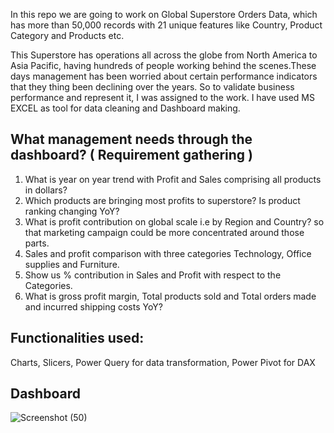 In this repo we are going to work on Global Superstore Orders Data, which has more than 50,000 records with 21 unique features like Country, Product Category and Products etc.

This Superstore has operations all across the globe from North America to Asia Pacific, having hundreds of people working behind the scenes.These days management has been worried about certain performance indicators that they thing been declining over the years. So to validate business performance and represent it, I was assigned to the work.  I have used MS EXCEL as tool for data cleaning and Dashboard making.

## What management needs through the dashboard? ( Requirement gathering )
1.	What is year on year trend with Profit and Sales comprising all products in dollars?
2.	Which products are bringing most profits to superstore? Is product ranking changing YoY?
3.	What is profit contribution on global scale i.e by Region and Country? so that marketing campaign could be more concentrated around those parts.
4.	Sales and profit comparison with three categories Technology, Office supplies and Furniture.
5.	Show us % contribution in Sales and Profit with respect to the Categories.
6.	What is gross profit margin, Total products sold and Total orders made and incurred shipping costs YoY?

## Functionalities used:
Charts, Slicers, Power Query for data transformation, Power Pivot for DAX 

## Dashboard

![Screenshot (50)](https://user-images.githubusercontent.com/99702912/220826684-1d2f3570-45d0-4b43-b914-342b98a1bcd0.png)
